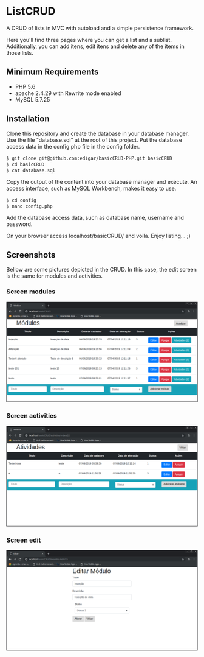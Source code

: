 # ListCRUD

A CRUD of lists in MVC with autoload and a simple persistence framework.

Here you'll find three pages where you can get a list and a sublist. Additionally, you can add itens, edit itens and delete any of the items in those lists.

## Minimum Requirements

- PHP 5.6
- apache 2.4.29 with Rewrite mode enabled
- MySQL 5.7.25

## Installation

Clone this repository and create the database in your database manager. Use the file "database.sql" at the root of this project. Put the database access data in the config.php file in the config folder.

```
$ git clone git@github.com:edigar/basicCRUD-PHP.git basicCRUD
$ cd basicCRUD
$ cat database.sql
```
Copy the output of the content into your database manager and execute. An access interface, such as MySQL Workbench, makes it easy to use.

```
$ cd config
$ nano config.php
```
Add the database access data, such as database name, username and password.

On your browser access localhost/basicCRUD/ and voilà. Enjoy listing... ;)

## Screenshots

Bellow are some pictures depicted in the CRUD. In this case, the edit screen is the same for modules and activities.

### Screen modules

![Screenshot](Modules.png "Modules")

### Screen activities

![Screenshot](Activities.png "Activities")

### Screen edit

![Screenshot](Edit.png "Edit")
